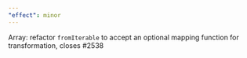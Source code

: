 ```yaml
---
"effect": minor
---
```


Array: refactor `fromIterable` to accept an optional mapping function for transformation, closes #2538
